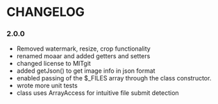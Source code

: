 # CHANGELOG

### 2.0.0
- Removed watermark, resize, crop functionality
- renamed moaar and added getters and setters
- changed license to MITgit 
- added getJson() to get image info in json format
- enabled passing of the $_FILES array through the class constructor.
- wrote more unit tests
- class uses ArrayAccess for intuitive file submit detection